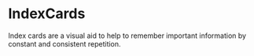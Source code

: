 # IndexCards
Index cards are a visual aid to help to remember important information by constant and consistent repetition.
